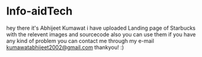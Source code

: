 # Info-aidTech
hey there it's Abhijeet Kumawat 
i have uploaded Landing page of Starbucks with the relevent images and sourcecode also you can use them 
if you have any kind of problem you can contact me through my e-mail 
kumawatabhijeet2002@gmail.com
thankyou! :)
